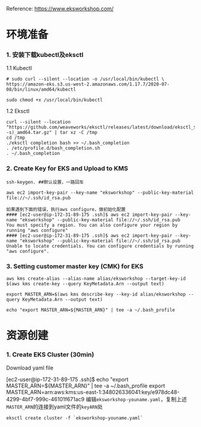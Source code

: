 Reference:
https://www.eksworkshop.com/

# 环境准备
### 1. 安装下载kubectl及eksctl
1.1	Kubectl
```CLI
# sudo curl --silent --location -o /usr/local/bin/kubectl \
https://amazon-eks.s3.us-west-2.amazonaws.com/1.17.7/2020-07-08/bin/linux/amd64/kubectl

sudo chmod +x /usr/local/bin/kubectl
```
1.2 Eksctl
```CLI
curl --silent --location "https://github.com/weaveworks/eksctl/releases/latest/download/eksctl_$(uname -s)_amd64.tar.gz" | tar xz -C /tmp
cd /tmp
./eksctl completion bash >> ~/.bash_completion
. /etc/profile.d/bash_completion.sh
. ~/.bash_completion
```
### 2. Create Key for EKS and Upload to KMS
```
ssh-keygen. ##默认设置，一路回车
```
```
aws ec2 import-key-pair --key-name "eksworkshop" --public-key-material file://~/.ssh/id_rsa.pub
```
```
如果遇到下面的错误，执行aws configure，做初始化配置
#### [ec2-user@ip-172-31-89-175 .ssh]$ aws ec2 import-key-pair --key-name "eksworkshop" --public-key-material file://~/.ssh/id_rsa.pub
You must specify a region. You can also configure your region by running "aws configure"
#### [ec2-user@ip-172-31-89-175 .ssh]$ aws ec2 import-key-pair --key-name "eksworkshop" --public-key-material file://~/.ssh/id_rsa.pub
Unable to locate credentials. You can configure credentials by running "aws configure".
```
### 3. Setting customer master key (CMK) for EKS
```
aws kms create-alias --alias-name alias/eksworkshop --target-key-id $(aws kms create-key --query KeyMetadata.Arn --output text)

export MASTER_ARN=$(aws kms describe-key --key-id alias/eksworkshop --query KeyMetadata.Arn --output text)

echo "export MASTER_ARN=${MASTER_ARN}" | tee -a ~/.bash_profile
```
# 资源创建
### 1. Create EKS Cluster (30min)
Download yaml file

[ec2-user@ip-172-31-89-175 .ssh]$ echo "export MASTER_ARN=${MASTER_ARN}" | tee -a ~/.bash_profile
export MASTER_ARN=arn:aws:kms:us-east-1:348026336041:key/e978dc48-4299-4bf7-999c-46101f671ac9
编辑`eksworkshop-youname.yaml`，复制上述`MASTER_ARN`的连接到yaml文件的`keyARN`处
```
eksctl create cluster -f `eksworkshop-youname.yaml`
```


